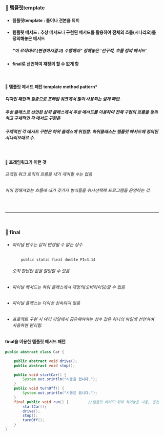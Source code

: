 ### :pushpin: 템플릿template
* #### 템플릿template : 틀이나 견본을 의미 
* #### 템플릿 메서드 : 추상 메서드나 구현된 메서드를 활용하여 전체의 흐름(시나리오)를 정의해놓은 메서드
  ##### "이 로직대로 (변경하지말고) 수행해라" 정해놓은 ***‘선구적, 흐름 정의 메서드’***
* #### final로 선언하여 재정의 할 수 없게 함 

<br>

#### :round_pushpin: 템플릿 메서드 패턴 template method pattern*
##### 디자인 패턴의 일종으로 프래임 워크에서 많이 사용되는 설계 패턴. 
##### 추상 클래스로 선언된 상위 클래스에서 추상 메서드를 이용하여 전체 구현의 흐름을 정의하고 구체적인 각 메서드 구현은
##### 구체적인 각 메서드 구현은 하위 클래스에 위임함. 하위클래스는 템플릿 메서드에 정의된 시나리오대로 수. 

<br>

#### :triangular_flag_on_post: 프레임워크가 이런 것
###### 프레임 워크 로직의 흐름을 내가 제어할 수는 없음
###### 이미 정해져있는 흐름에 내가 갖가지 방식들을 취사선택해 프로그램을 운영하는 것.

<br>

-----------------------------------------

<br>

### :round_pushpin: final
* ###### 파이널 변수는 값이 변경될 수 없는 상수
          public static final double PI=3.14	
  ###### 오직 한번만 값을 할당할 수 있음
* ###### 파이널 메서드는 하위 클래스에서 재정의(오버라이딩)할 수 없음
* ###### 파이널 클래스는 더이상 상속되지 않음
* ###### 프로젝트 구현 시 여러 파일에서 공유해야하는 상수 값은 하나의 파일에 선언하여 사용하면 편리함.    
 

#### final을 이용한 템플릿 메서드 패턴
```java    
public abstract class Car {
	
	public abstract void drive();        
	public abstract void stop();
	
	public void startCar() {
		System.out.println("시동을 켭니다.");      
	}
	public void turnOff() {
		System.out.println("시동은 끕니다.");
	}
	final public void run() {         //템플릿 메서드:위에 적어놓은 시동, 운전, 정지, 시동끄기의 로직을 정의해놓기 
		startCar();
		drive();	
		stop();
		turnOff();
	}
}
``` 
